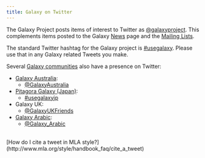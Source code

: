 ```yaml
---
title: Galaxy on Twitter
---
```

The Galaxy Project posts items of interest to Twitter as [@galaxyproject](https://twitter.com/galaxyproject).  This complements items posted to the Galaxy [News](/news/) page and the [Mailing Lists](/mailing-lists/).

The standard Twitter hashtag for the Galaxy project is [#usegalaxy](http://twitter.com/search/%23usegalaxy).  Please use that in any Galaxy related Tweets you make.

Several [Galaxy communities](/community/) also have a presence on Twitter:

* [Galaxy Australia](https://www.embl-abr.org.au/galaxyaustralia/):
    * [@GalaxyAustralia](http://twitter.com/galaxyaustralia)
* [Pitagora Galaxy (Japan)](http://www.pitagora-galaxy.org/):
    * [#usegalaxyjp](https://twitter.com/hashtag/usegalaxyjp)
* Galaxy UK:
    * [@GalaxyUKFriends](http://twitter.com/galaxyukfriends)
* [Galaxy Arabic](https://ar.wikipedia.org/wiki/%D9%85%D8%B4%D8%B1%D9%88%D8%B9_%D8%AC%D8%A7%D9%84%D8%A7%D9%83%D8%B3%D9%8A_%D8%A7%D9%84%D8%B9%D8%B1%D8%A8%D9%8A%D8%A9):
    * [@Galaxy_Arabic](https://twitter.com/Galaxy_Arabic)

<br />
[How do I cite a tweet in MLA style?](http://www.mla.org/style/handbook_faq/cite_a_tweet)
